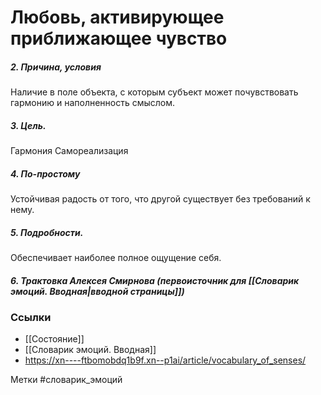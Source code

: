 #  Любовь, активирующее приближающее чувство 

##### 2. Причина, условия
Наличие в поле объекта, с которым субъект может почувствовать гармонию и наполненность смыслом.

##### 3. Цель.
Гармония
Самореализация

##### 4. По-простому
Устойчивая радость от того, что другой существует без требований к нему.

##### 5. Подробности.
Обеспечивает наиболее полное ощущение себя.

##### 6. Трактовка Алексея Смирнова (первоисточник для [[Словарик эмоций. Вводная|вводной страницы]])



### Ссылки
- [[Состояние]]
- [[Словарик эмоций. Вводная]]
- https://xn----ftbomobdq1b9f.xn--p1ai/article/vocabulary_of_senses/


Метки #словарик_эмоций 


